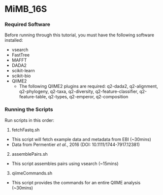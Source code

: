 # MiMB_16S

### Required Software

Before running through this tutorial, you must have the following software installed:

* vsearch
* FastTree
* MAFFT
* DADA2
* scikit-learn
* scikit-bio
* QIIME2
  * The following QIIME2 plugins are required: q2-dada2, q2-alignment, q2-phylogeny, q2-taxa, q2-diversity, q2-feature-classifier, q2-feature-table, q2-types, q2-emperor, q2-composition

### Running the Scripts

Run scripts in this order:

1. fetchFastq.sh
  * This script will fetch example data and metadata from EBI (~30mins)
  * Data from Permentier *et al.*, 2016 (DOI: 10.1111/1744-7917.12381)
2. assemblePairs.sh
  * This script assembles pairs using vsearch (~15mins)
3. qiimeCommands.sh
  * This script provides the commands for an entire QIIME analysis (~30mins)
